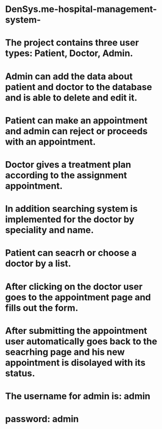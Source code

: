 # DenSys.me-hospital-management-system-
# The project contains three user types: Patient, Doctor, Admin.
# Admin can add the data about patient and doctor to the database and is able to delete and edit it.
# Patient can make an appointment and admin can reject or proceeds with an appointment.
# Doctor gives a treatment plan according to the assignment appointment.
# In addition searching system is implemented for the doctor by speciality and name.
# Patient can seacrh or choose a doctor by a list.
# After clicking on the doctor user goes to the appointment page and fills out the form.
# After submitting the appointment user automatically goes back to the seacrhing page and his new appointment is disolayed with its status.
# The username for admin is: admin
# password:                  admin
